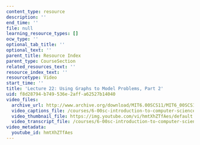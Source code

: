 ```yaml
---
content_type: resource
description: ''
end_time: ''
file: null
learning_resource_types: []
ocw_type: ''
optional_tab_title: ''
optional_text: ''
parent_title: Resource Index
parent_type: CourseSection
related_resources_text: ''
resource_index_text: ''
resourcetype: Video
start_time: ''
title: 'Lecture 22: Using Graphs to Model Problems, Part 2'
uid: f8d28794-b749-536e-2aff-a62527b14040
video_files:
  archive_url: http://www.archive.org/download/MIT6.00SCS11/MIT6_00SCS11_lec22_300k.mp4
  video_captions_file: /courses/6-00sc-introduction-to-computer-science-and-programming-spring-2011/becd31e1e1515eaeb0acc0c260eeacb2_hmtXhZTfAes.vtt
  video_thumbnail_file: https://img.youtube.com/vi/hmtXhZTfAes/default.jpg
  video_transcript_file: /courses/6-00sc-introduction-to-computer-science-and-programming-spring-2011/8ab94b80314271d7ba845ebbb13a9a7f_hmtXhZTfAes.pdf
video_metadata:
  youtube_id: hmtXhZTfAes
---
```

